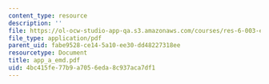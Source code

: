 ```yaml
---
content_type: resource
description: ''
file: https://ol-ocw-studio-app-qa.s3.amazonaws.com/courses/res-6-003-electromechanical-dynamics-spring-2009/4bc415fe77b9a7056eda8c937aca7df1_app_a_emd.pdf
file_type: application/pdf
parent_uid: fabe9528-ce14-5a10-ee30-dd48227318ee
resourcetype: Document
title: app_a_emd.pdf
uid: 4bc415fe-77b9-a705-6eda-8c937aca7df1
---
```

